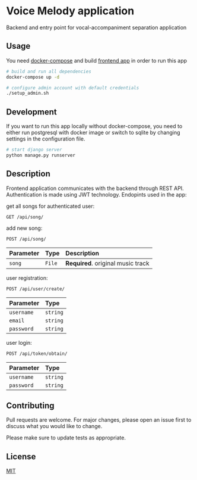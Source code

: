 # Voice Melody application

Backend and entry point for vocal-accompaniment separation application

## Usage 

You need [docker-compose](https://docs.docker.com/compose/) and build [frontend app](https://github.com/martaokon/voice-melody) in order to run this app 

```bash
# build and run all dependencies
docker-compose up -d

# configure admin account with default credentials
./setup_admin.sh
```

## Development

If you want to run this app locally without docker-compose, you need to either run postgresql with docker image or switch to sqlite by changing settings in the configuration file.

```bash
# start django server
python manage.py runserver
```

## Description

Frontend application communicates with the backend through REST API. Authentication is made using JWT technology.
Endopints used in the app:

get all songs for authenticated user:
```http
GET /api/song/
```


add new song:
```http
POST /api/song/
```
| Parameter | Type | Description |
| :--- | :--- | :--- |
| `song` | `File` | **Required**. original music track |


user registration:
```http
POST /api/user/create/
```
| Parameter | Type |
| :--- | :--- |
| `username` | `string` |
| `email` | `string` |
| `password` | `string` |

user login:
```http
POST /api/token/obtain/
```
| Parameter | Type |
| :--- | :--- |
| `username` | `string` |
| `password` | `string` |






## Contributing
Pull requests are welcome. For major changes, please open an issue first to discuss what you would like to change.

Please make sure to update tests as appropriate.

## License
[MIT](https://choosealicense.com/licenses/mit/)

